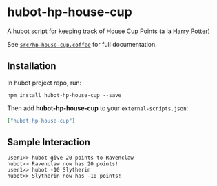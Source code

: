# hubot-hp-house-cup

A hubot script for keeping track of House Cup Points (a la [Harry Potter](http://harrypotter.wikia.com/wiki/House_Cup))

See [`src/hp-house-cup.coffee`](src/hp-house-cup.coffee) for full documentation.

## Installation

In hubot project repo, run:

`npm install hubot-hp-house-cup --save`

Then add **hubot-hp-house-cup** to your `external-scripts.json`:

```json
["hubot-hp-house-cup"]
```

## Sample Interaction

```
user1>> hubot give 20 points to Ravenclaw
hubot>> Ravenclaw now has 20 points!
user1>> hubot -10 Slytherin
hubot>> Slytherin now has -10 points!
```
